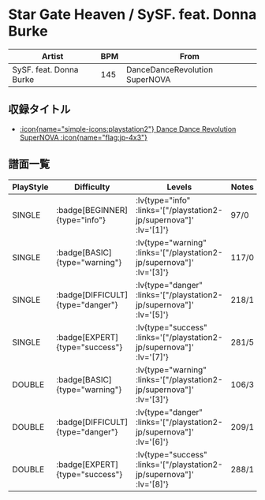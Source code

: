 # Star Gate Heaven / SySF. feat. Donna Burke

|Artist|BPM|From|
|------|---|----|
|SySF. feat. Donna Burke|145|DanceDanceRevolution SuperNOVA|

## 収録タイトル

- [ :icon{name="simple-icons:playstation2"} Dance Dance Revolution SuperNOVA :icon{name="flag:jp-4x3"} ](/playstation2-jp/supernova)

## 譜面一覧

|PlayStyle|Difficulty|Levels|Notes|Movie|
|---------|----------|------|-----|-----|
|SINGLE| :badge[BEGINNER]{type="info"} | :lv{type="info" :links='["/playstation2-jp/supernova"]' :lv='[1]'} |97/0||
|SINGLE| :badge[BASIC]{type="warning"} | :lv{type="warning" :links='["/playstation2-jp/supernova"]' :lv='[3]'} |117/0||
|SINGLE| :badge[DIFFICULT]{type="danger"} | :lv{type="danger" :links='["/playstation2-jp/supernova"]' :lv='[5]'} |218/1||
|SINGLE| :badge[EXPERT]{type="success"} | :lv{type="success" :links='["/playstation2-jp/supernova"]' :lv='[7]'} |281/5||
|DOUBLE| :badge[BASIC]{type="warning"} | :lv{type="warning" :links='["/playstation2-jp/supernova"]' :lv='[3]'} |106/3||
|DOUBLE| :badge[DIFFICULT]{type="danger"} | :lv{type="danger" :links='["/playstation2-jp/supernova"]' :lv='[6]'} |209/1||
|DOUBLE| :badge[EXPERT]{type="success"} | :lv{type="success" :links='["/playstation2-jp/supernova"]' :lv='[8]'} |288/1||

